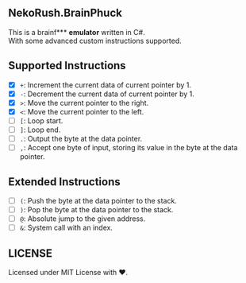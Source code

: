 ## NekoRush.BrainPhuck
This is a brainf*** **emulator**  written in C#.  
With some advanced custom instructions supported.

## Supported Instructions
- [x] `+`: Increment the current data of current pointer by 1.
- [x] `-`: Decrement the current data of current pointer by 1.
- [x] `>`: Move the current pointer to the right.
- [x] `<`: Move the current pointer to the left.
- [ ] `[`: Loop start.
- [ ] `]`: Loop end.
- [ ] `.`: Output the byte at the data pointer.
- [ ] `,`: Accept one byte of input, storing its value in the byte at the data pointer.

## Extended Instructions
- [ ] `(`: Push the byte at the data pointer to the stack.
- [ ] `)`: Pop the byte at the data pointer to the stack.
- [ ] `@`: Absolute jump to the given address.
- [ ] `&`: System call with an index.

## LICENSE
Licensed under MIT License with ❤.
